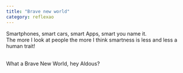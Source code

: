 ```yaml
---
title: "Brave new world"
category: reflexao
---
```


Smartphones, smart cars, smart Apps, smart you name it.\
The more I look at people the more I think smartness is less and less a human trait!

<br/>
What a Brave New World, hey Aldous?
